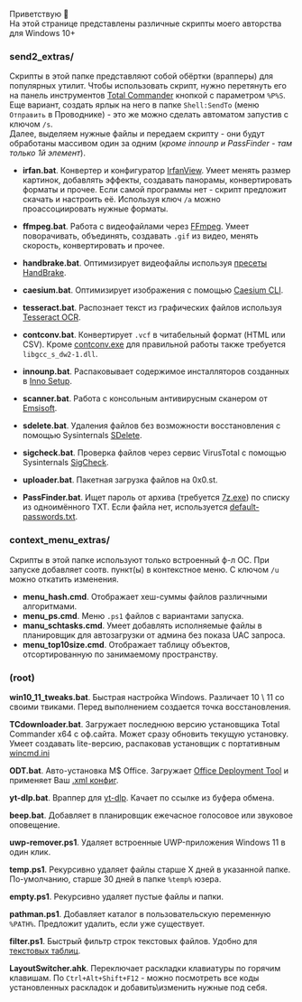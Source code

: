 Приветствую 👋  
На этой странице представлены различные скрипты моего авторства для Windows 10+

### send2_extras/
Скрипты в этой папке представляют собой обёртки (врапперы) для популярных утилит. Чтобы использовать скрипт, нужно перетянуть его на панель инструментов [Total Commander](https://github.com/wincmd64/blog/wiki/TotalCmd) кнопкой с параметром `%P%S`. Еще вариант, создать ярлык на него в папке `Shell:SendTo` (меню `Отправить` в Проводнике) - это же можно сделать автоматом запустив с ключом `/s`.  
Далее, выделяем нужные файлы и передаем скрипту - они будут обработаны массивом один за одним (_кроме innounp и PassFinder - там только 1й элемент_).

* **irfan.bat**. Конвертер и конфигуратор [IrfanView](https://www.irfanview.com). Умеет менять размер картинок, добавлять эффекты, создавать панорамы, конвертировать форматы и прочее. 
Если самой программы нет - скрипт предложит скачать и настроить её. Используя ключ `/a` можно проассоциировать нужные форматы.

* **ffmpeg.bat**. Работа с видеофайлами через [FFmpeg](https://ffmpeg.org). Умеет поворачивать, объединять, создавать `.gif` из видео, менять скорость, конвертировать и прочее.

* **handbrake.bat**. Оптимизирует видеофайлы используя [пресеты HandBrake](https://handbrake.fr/docs/en/latest/technical/official-presets.html).

* **caesium.bat**. Оптимизирует изображения с помощью [Caesium CLI](https://github.com/Lymphatus/caesium-clt). 

* **tesseract.bat**. Распознает текст из графических файлов используя [Tesseract OCR](https://github.com/UB-Mannheim/tesseract).

* **contconv.bat**. Конвертирует `.vcf` в читабельный формат (HTML или CSV). Кроме [contconv.exe](https://github.com/DarkHobbit/doublecontact/releases) для правильной работы также требуется `libgcc_s_dw2-1.dll`.
  
* **innounp.bat**. Распаковывает содержимое инсталляторов созданных в [Inno Setup](https://jrsoftware.org).

* **scanner.bat**. Работа с консольным антивирусным сканером от [Emsisoft](https://www.emsisoft.com/en/commandline-scanner/). 

* **sdelete.bat**. Удаления файлов без возможности восстановления с помощью Sysinternals [SDelete](https://learn.microsoft.com/sysinternals/downloads/sdelete).
  
* **sigcheck.bat**. Проверка файлов через сервис VirusTotal с помощью Sysinternals [SigCheck](https://learn.microsoft.com/sysinternals/downloads/sigcheck).

* **uploader.bat**. Пакетная загрузка файлов на 0x0.st.

* **PassFinder.bat**. Ищет пароль от архива (требуется [7z.exe](https://7-zip.org)) по списку из одноимённого TXT. Если файла нет, используется [default-passwords.txt](https://github.com/danielmiessler/SecLists/blob/master/Passwords/Default-Credentials/default-passwords.txt).

### context_menu_extras/
Скрипты в этой папке используют только встроенный ф-л ОС. При запуске добавляет соотв. пункт(ы) в контекстное меню. С ключом `/u` можно откатить изменения.

* **menu_hash.cmd**. Отображает хеш-суммы файлов различными алгоритмами.
* **menu_ps.cmd**. Меню `.ps1` файлов с вариантами запуска.
* **manu_schtasks.cmd**. Умеет добавлять исполняемые файлы в планировщик для автозагрузки от админа без показа UAC запроса.
* **menu_top10size.cmd**. Отображает таблицу объектов, отсортированную по занимаемому пространству.

### (root)

**win10_11_tweaks.bat**. Быстрая настройка Windows. Различает 10 \ 11 со своими твиками. Перед выполнением создается точка восстановления.

**TCdownloader.bat**. Загружает последнюю версию установщика Total Commander x64 с оф.сайта. Может сразу обновить текущую установку. Умеет создавать lite-версию, распаковав установщик с портативным [wincmd.ini](https://github.com/wincmd64/blog/blob/main/wincmd_portable.ini)

**ODT.bat**. Авто-установка M$ Office. Загружает [Office Deployment Tool](https://officecdn.microsoft.com/pr/wsus/setup.exe) и применяет Ваш [.xml конфиг](https://config.office.com/deploymentsettings).

**yt-dlp.bat**. Враппер для [yt-dlp](https://github.com/yt-dlp/yt-dlp). Качает по ссылке из буфера обмена.

**beep.bat**. Добавляет в планировщик ежечасное голосовое или звуковое оповещение.

**uwp-remover.ps1**. Удаляет встроенные UWP-приложения Windows 11 в один клик.

**temp.ps1**. Рекурсивно удаляет файлы старше Х дней в указанной папке. По-умолчанию, старше 30 дней в папке `%temp%` юзера.

**empty.ps1**. Рекурсивно удаляет пустые файлы и папки.

**pathman.ps1**. Добавляет каталог в пользовательскую переменную `%PATH%`. Предложит удалить, если уже существует.

**filter.ps1**. Быстрый фильтр строк текстовых файлов. Удобно для [текстовых таблиц](https://www.tablesgenerator.com/text_tables).

**LayoutSwitcher.ahk**. Переключает раскладки клавиатуры по горячим клавишам. По `Ctrl+Alt+Shift+F12` - можно посмотреть все коды установленных раскладок и добавить\изменить нужные под себя.

